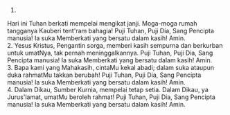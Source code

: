 1.
Hari ini Tuhan berkati mempelai mengikat janji.
Moga-moga rumah tangganya Kauberi tent'ram bahagia!
Puji Tuhan, Puji Dia, Sang Pencipta manusia! Ia suka
Memberkati yang bersatu dalam kasih! Amin.
<br>
2.
Yesus Kristus, Pengantin sorga, memberi kasih sempurna
dan berkurban untuk umatNya, tak pernah meninggalkannya.
Puji Tuhan, Puji Dia, Sang Pencipta manusia! Ia suka
Memberkati yang bersatu dalam kasih! Amin.
<br>
3.
Bapa kami yang Mahakasih, cintaMu kekal abadi;
dalam suka ataupun duka rahmatMu takkan berubah!
Puji Tuhan, Puji Dia, Sang Pencipta manusia! Ia suka
Memberkati yang bersatu dalam kasih! Amin.
<br>
4.
Dalam Dikau, Sumber Kurnia, mempelai tetap setia.
Dalam Dikau, ya Jurus'lamat, umatMu beroleh rahmat!
Puji Tuhan, Puji Dia, Sang Pencipta manusia! Ia suka
Memberkati yang bersatu dalam kasih! Amin.